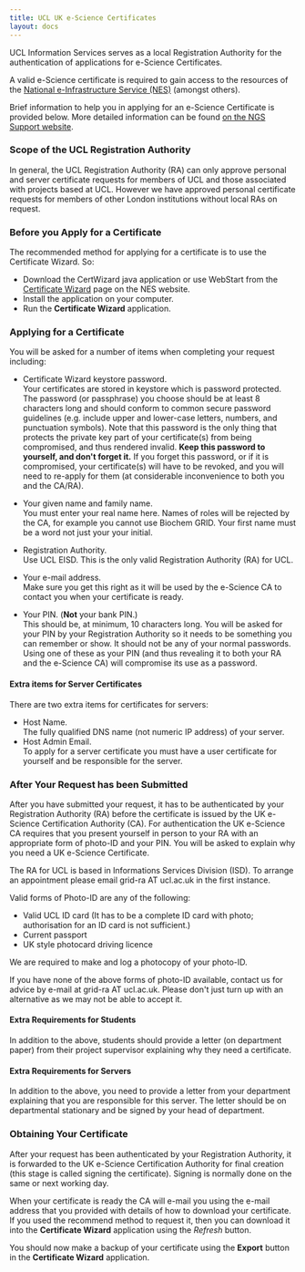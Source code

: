 ```yaml
---
title: UCL UK e-Science Certificates
layout: docs
---
```

UCL Information Services serves as a local Registration Authority for
the authentication of applications for e-Science Certificates.

A valid e-Science certificate is required to gain access to the
resources of the [National e-Infrastructure Service (NES)](http://www.ngs.ac.uk/) (amongst others).

Brief information to help you in applying for an e-Science Certificate
is provided below. More detailed information can be found [on the NGS Support website](http://www.ngs.ac.uk/use/certificates).

### Scope of the UCL Registration Authority

In general, the UCL Registration Authority (RA) can only approve
personal and server certificate requests for members of UCL and those
associated with projects based at UCL. However we have approved personal
certificate requests for members of other London institutions without
local RAs on request.

### Before you Apply for a Certificate

The recommended method for applying for a certificate is to use the
Certificate Wizard. So:

  - Download the CertWizard java application or use WebStart from the
    [Certificate Wizard](http://www.ngs.ac.uk/use/tools/certwizard) page
    on the NES website.
  - Install the application on your computer.
  - Run the **Certificate Wizard** application.

### Applying for a Certificate

You will be asked for a number of items when completing your request
including:

  - Certificate Wizard keystore password.  
    Your certificates are stored in keystore which is password
    protected. The password (or passphrase) you choose should be at
    least 8 characters long and should conform to common secure password
    guidelines (e.g. include upper and lower-case letters, numbers, and
    punctuation symbols).
    Note that this password is the only thing that protects the private
    key part of your certificate(s) from being compromised, and thus
    rendered invalid. **Keep this password to yourself, and don't forget
    it.**
    If you forget this password, or if it is compromised, your
    certificate(s) will have to be revoked, and you will need to
    re-apply for them (at considerable inconvenience to both you and the
    CA/RA).


  - Your given name and family name.  
    You must enter your real name here. Names of roles will be rejected
    by the CA, for example you cannot use Biochem GRID. Your first name
    must be a word not just your your initial.
  - Registration Authority.  
    Use UCL EISD. This is the only valid Registration Authority (RA) for
    UCL.
  - Your e-mail address.  
    Make sure you get this right as it will be used by the e-Science CA
    to contact you when your certificate is ready.
  - Your PIN. (**Not** your bank PIN.)  
    This should be, at minimum, 10 characters long. You will be asked
    for your PIN by your Registration Authority so it needs to be
    something you can remember or show. It should not be any of your
    normal passwords. Using one of these as your PIN (and thus revealing
    it to both your RA and the e-Science CA) will compromise its use as
    a password.

#### Extra items for Server Certificates

There are two extra items for certificates for servers:

  - Host Name.  
    The fully qualified DNS name (not numeric IP address) of your
    server.
  - Host Admin Email.  
    To apply for a server certificate you must have a user certificate
    for yourself and be responsible for the server.

### After Your Request has been Submitted

After you have submitted your request, it has to be authenticated by
your Registration Authority (RA) before the certificate is issued by the
UK e-Science Certification Authority (CA). For authentication the UK
e-Science CA requires that you present yourself in person to your RA
with an appropriate form of photo-ID and your PIN. You will be asked to
explain why you need a UK e-Science Certificate.

The RA for UCL is based in Informations Services Division (ISD). To
arrange an appointment please email grid-ra AT ucl.ac.uk in the first
instance.

Valid forms of Photo-ID are any of the following:

  - Valid UCL ID card (It has to be a complete ID card with photo;
    authorisation for an ID card is not sufficient.)
  - Current passport
  - UK style photocard driving licence

We are required to make and log a photocopy of your photo-ID.

If you have none of the above forms of photo-ID available, contact us
for advice by e-mail at grid-ra AT ucl.ac.uk. Please don't just turn up
with an alternative as we may not be able to accept it.

#### Extra Requirements for Students

In addition to the above, students should provide a letter (on
department paper) from their project supervisor explaining why they need
a certificate.

#### Extra Requirements for Servers

In addition to the above, you need to provide a letter from your
department explaining that you are responsible for this server. The
letter should be on departmental stationary and be signed by your head
of department.

### Obtaining Your Certificate

After your request has been authenticated by your Registration
Authority, it is forwarded to the UK e-Science Certification Authority
for final creation (this stage is called signing the certificate).
Signing is normally done on the same or next working day.

When your certificate is ready the CA will e-mail you using the e-mail
address that you provided with details of how to download your
certificate. If you used the recommend method to request it, then you
can download it into the **Certificate Wizard** application using the
*Refresh* button.

You should now make a backup of your certificate using the
**Export** button in the **Certificate Wizard** application.
